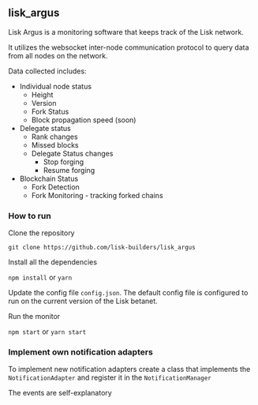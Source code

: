 ## lisk_argus

Lisk Argus is a monitoring software that keeps track of the Lisk network.

It utilizes the websocket inter-node communication protocol to query data from all nodes on the network.

Data collected includes:

* Individual node status
    * Height
    * Version
    * Fork Status
    * Block propagation speed (soon)
* Delegate status
    * Rank changes
    * Missed blocks
    * Delegate Status changes
        * Stop forging
        * Resume forging
* Blockchain Status
    * Fork Detection
    * Fork Monitoring - tracking forked chains

### How to run

Clone the repository

``git clone https://github.com/lisk-builders/lisk_argus``

Install all the dependencies

``npm install`` or ``yarn``

Update the config file ```config.json```. The default config file is configured to run on the current version of the Lisk betanet.

Run the monitor

`npm start` or `yarn start`

### Implement own notification adapters

To implement new notification adapters create a class that implements the ``NotificationAdapter`` and register it in the ``NotificationManager``

The events are self-explanatory
